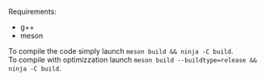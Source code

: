 Requirements:
- g++
- meson

To compile the code simply launch `meson build && ninja -C build`.  
To compile with optimizzation launch `meson build --buildtype=release && ninja -C build`.
